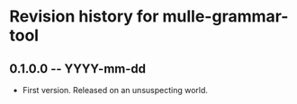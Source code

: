 # Revision history for mulle-grammar-tool

## 0.1.0.0 -- YYYY-mm-dd

* First version. Released on an unsuspecting world.
